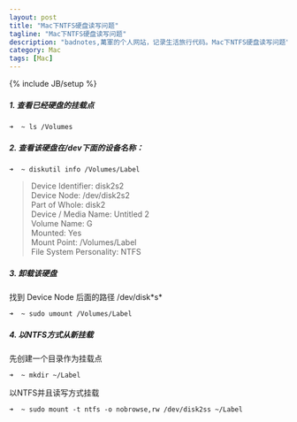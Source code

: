 ```yaml
---
layout: post
title: "Mac下NTFS硬盘读写问题"
tagline: "Mac下NTFS硬盘读写问题"
description: "badnotes,萬軍的个人网站，记录生活旅行代码。Mac下NTFS硬盘读写问题"
category: Mac
tags: [Mac]
---
```

{% include JB/setup %}


##### 1. 查看已经硬盘的挂载点

  `➜  ~ ls /Volumes`

##### 2. 查看该硬盘在/dev下面的设备名称：

  `➜  ~ diskutil info /Volumes/Label`

  > Device Identifier:        disk2s2    
  > Device Node:              /dev/disk2s2    
  > Part of Whole:            disk2    
  > Device / Media Name:      Untitled 2    
  > Volume Name:              G    
  > Mounted:                  Yes    
  > Mount Point:              /Volumes/Label    
  > File System Personality:  NTFS

##### 3. 卸载该硬盘

  找到 Device Node 后面的路径 /dev/disk\*s\*

  `➜  ~ sudo umount /Volumes/Label`

##### 4. 以NTFS方式从新挂载

  先创建一个目录作为挂载点

  `➜  ~ mkdir ~/Label`

  以NTFS并且读写方式挂载

  `➜  ~ sudo mount -t ntfs -o nobrowse,rw /dev/disk2ss ~/Label`

